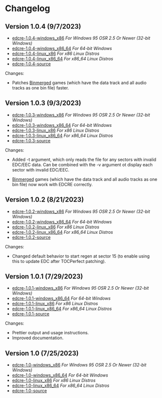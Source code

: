 # Changelog

## Version 1.0.4 (9/7/2023)

*	[edcre-1.0.4-windows\_x86](https://github.com/alex-free/edcre/releases/download/v1.0.4/edcre-1.0.4-windows_x86.zip) _For Windows 95 OSR 2.5 Or Newer (32-bit Windows)_
*	[edcre-1.0.4-windows\_x86\_64](https://github.com/alex-free/edcre/releases/download/v1.0.4/edcre-1.0.4-windows_x86_64.zip) _For 64-bit Windows_
*	[edcre-1.0.4-linux\_x86](https://github.com/alex-free/edcre/releases/download/v1.0.4/edcre-1.0.4-linux_x86_static.zip) _For x86 Linux Distros_
*	[edcre-1.0.4-linux\_x86\_64](https://github.com/alex-free/edcre/releases/download/v1.0.4/edcre-1.0.4-linux_x86_64_static.zip) _For x86_64 Linux Distros_
*	[edcre-1.0.4-source](https://github.com/alex-free/edcre/archive/refs/tags/v1.0.4.zip)

Changes:

*   Patches [Binmerged](https://github.com/putnam/binmerge) games (which have the data track and all audio tracks as one bin file) faster.

## Version 1.0.3 (9/3/2023)

*	[edcre-1.0.3-windows\_x86](https://github.com/alex-free/edcre/releases/download/v1.0.3/edcre-1.0.3-windows_x86.zip) _For Windows 95 OSR 2.5 Or Newer (32-bit Windows)_
*	[edcre-1.0.3-windows\_x86\_64](https://github.com/alex-free/edcre/releases/download/v1.0.3/edcre-1.0.3-windows_x86_64.zip) _For 64-bit Windows_
*	[edcre-1.0.3-linux\_x86](https://github.com/alex-free/edcre/releases/download/v1.0.3/edcre-1.0.3-linux_x86_static.zip) _For x86 Linux Distros_
*	[edcre-1.0.3-linux\_x86\_64](https://github.com/alex-free/edcre/releases/download/v1.0.3/edcre-1.0.3-linux_x86_64_static.zip) _For x86_64 Linux Distros_
*	[edcre-1.0.3-source](https://github.com/alex-free/edcre/archive/refs/tags/v1.0.3.zip)

Changes:

*   Added -t argument, which only reads the file for any sectors with invalid EDC/EEC data. Can be combined with the -v argument ot display each sector with invalid EDC/EEC. 

*   [Binmerged](https://github.com/putnam/binmerge) games (which have the data track and all audio tracks as one bin file) now work with EDCRE correctly.

## Version 1.0.2 (8/21/2023)

*	[edcre-1.0.2-windows\_x86](https://github.com/alex-free/edcre/releases/download/v1.0.2/edcre-1.0.2-windows_x86.zip) _For Windows 95 OSR 2.5 Or Newer (32-bit Windows)_
*	[edcre-1.0.2-windows\_x86\_64](https://github.com/alex-free/edcre/releases/download/v1.0.2/edcre-1.0.2-windows_x86_64.zip) _For 64-bit Windows_
*	[edcre-1.0.2-linux\_x86](https://github.com/alex-free/edcre/releases/download/v1.0.2/edcre-1.0.2-linux_x86_static.zip) _For x86 Linux Distros_
*	[edcre-1.0.2-linux\_x86\_64](https://github.com/alex-free/edcre/releases/download/v1.0.2/edcre-1.0.2-linux_x86_64_static.zip) _For x86_64 Linux Distros_
*	[edcre-1.0.2-source](https://github.com/alex-free/edcre/archive/refs/tags/v1.0.2.zip)

Changes:

*   Changed default behavior to start regen at sector 15 (to enable using this to update EDC after TOCPerfect patching).


## Version 1.0.1 (7/29/2023)

*	[edcre-1.0.1-windows\_x86](https://github.com/alex-free/edcre/releases/download/v1.0.1/edcre-1.0.1-windows_x86.zip) _For Windows 95 OSR 2.5 Or Newer (32-bit Windows)_
*	[edcre-1.0.1-windows\_x86\_64](https://github.com/alex-free/edcre/releases/download/v1.0.1/edcre-1.0.1-windows_x86_64.zip) _For 64-bit Windows_
*	[edcre-1.0.1-linux\_x86](https://github.com/alex-free/edcre/releases/download/v1.0.1/edcre-1.0.1-linux_x86_static.zip) _For x86 Linux Distros_
*	[edcre-1.0.1-linux\_x86\_64](https://github.com/alex-free/edcre/releases/download/v1.0.1/edcre-1.0.1-linux_x86_64_static.zip) _For x86_64 Linux Distros_
*	[edcre-1.0.1-source](https://github.com/alex-free/edcre/archive/refs/tags/v1.0.1.zip)

Changes:

*   Prettier output and usage instructions.
*   Improved documentation.

## Version 1.0 (7/25/2023)

*	[edcre-1.0-windows\_x86](https://github.com/alex-free/edcre/releases/download/v1.0/edcre-1.0-windows_x86.zip) _For Windows 95 OSR 2.5 Or Newer (32-bit Windows)_
*	[edcre-1.0-windows\_x86\_64](https://github.com/alex-free/edcre/releases/download/v1.0/edcre-1.0-windows_x86_64.zip) _For 64-bit Windows_
*	[edcre-1.0-linux\_x86](https://github.com/alex-free/edcre/releases/download/v1.0/edcre-1.0-linux_x86_static.zip) _For x86 Linux Distros_
*	[edcre-1.0-linux\_x86\_64](https://github.com/alex-free/edcre/releases/download/v1.0/edcre-1.0-linux_x86_64_static.zip) _For x86_64 Linux Distros_
*	[edcre-1.0-source](https://github.com/alex-free/edcre/archive/refs/tags/v1.0.zip)